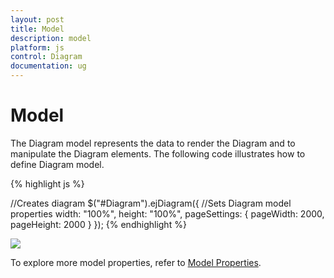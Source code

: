 ```yaml
---
layout: post
title: Model
description: model
platform: js
control: Diagram
documentation: ug
---
```


# Model

The Diagram model represents the data to render the Diagram and to manipulate the Diagram elements. The following code illustrates how to define Diagram model.

{% highlight js %}

//Creates diagram
$("#Diagram").ejDiagram({
   //Sets Diagram model properties
   width: "100%",
   height: "100%",
   pageSettings: {
      pageWidth: 2000,
      pageHeight: 2000
   }
});
{% endhighlight %}

![]("/js/Diagram/Model_images/Model_img1.png")

To explore more model properties, refer to [Model Properties](/js/api/ejdiagram "members").
